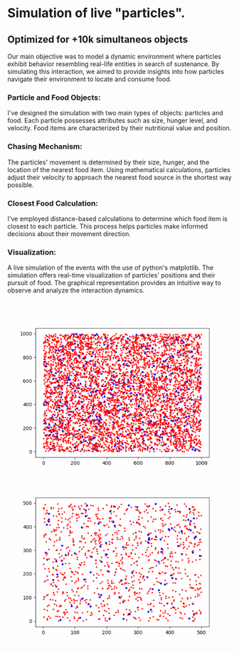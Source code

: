 <h1><b>Simulation of live "particles".</b></h1>
  <h2>Optimized for +10k simultaneos objects</b></h2>

Our main objective was to model a dynamic environment where particles exhibit behavior resembling real-life entities in search of sustenance.
By simulating this interaction, we aimed to provide insights into how particles navigate their environment to locate and consume food.

<h3>Particle and Food Objects:</h3>
I've designed the simulation with two main types of objects: particles and food.
Each particle possesses attributes such as size, hunger level, and velocity.
Food items are characterized by their nutritional value and position.

<h3>Chasing Mechanism:</h3>
The particles' movement is determined by their size, hunger, and the location of the nearest food item.
Using mathematical calculations, particles adjust their velocity to approach the nearest food source in the shortest way possible.

<h3>Closest Food Calculation:</h3>
I've employed distance-based calculations to determine which food item is closest to each particle.
This process helps particles make informed decisions about their movement direction.

<h3>Visualization:</h3>
A live simulation of the events with the use of python's matplotlib.
The simulation offers real-time visualization of particles' positions and their pursuit of food.
The graphical representation provides an intuitive way to observe and analyze the interaction dynamics.
<br>
<br>

![](https://github.com/mkhodr/simulation/blob/main/500p5000n.gif)
![](https://github.com/mkhodr/simulation/blob/main/100p1000n.gif)
